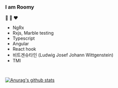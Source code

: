 ### I am Roomy


📌 🌟 ❤️
- NgRx
- Rxjs, Marble testing
- Typescript
- Angular
- React hook
- 비트겐슈타인 (Ludwig Josef Johann Wittgenstein)
- TMI



<br />

[![Anurag's github stats](https://github-readme-stats.vercel.app/api?username=wacilpong&show_icons=true&theme=dracula)](https://github.com/anuraghazra/github-readme-stats)

